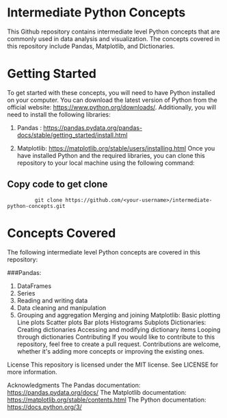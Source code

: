 # Intermediate Python Concepts
This Github repository contains intermediate level Python concepts that are commonly used in data analysis and visualization. The concepts covered in this repository include Pandas, Matplotlib, and Dictionaries.

# Getting Started
To get started with these concepts, you will need to have Python installed on your computer. You can download the latest version of Python from the official website: https://www.python.org/downloads/. Additionally, you will need to install the following libraries:

1. Pandas : https://pandas.pydata.org/pandas-docs/stable/getting_started/install.html

2. Matplotlib: https://matplotlib.org/stable/users/installing.html
Once you have installed Python and the required libraries, you can clone this repository to your local machine using the following command:


## Copy code to get clone 
       
        
             git clone https://github.com/<your-username>/intermediate-python-concepts.git


# Concepts Covered
The following intermediate level Python concepts are covered in this repository:

###Pandas:
1. DataFrames
2. Series
3. Reading and writing data
4. Data cleaning and manipulation
5. Grouping and aggregation
Merging and joining
Matplotlib:
Basic plotting
Line plots
Scatter plots
Bar plots
Histograms
Subplots
Dictionaries:
Creating dictionaries
Accessing and modifying dictionary items
Looping through dictionaries
Contributing
If you would like to contribute to this repository, feel free to create a pull request. Contributions are welcome, whether it's adding more concepts or improving the existing ones.

License
This repository is licensed under the MIT license. See LICENSE for more information.

Acknowledgments
The Pandas documentation: https://pandas.pydata.org/docs/
The Matplotlib documentation: https://matplotlib.org/stable/contents.html
The Python documentation: https://docs.python.org/3/
